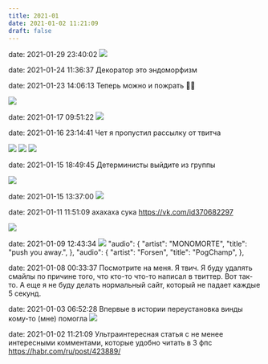 ```yaml
---
title: 2021-01
date: 2021-01-02 11:21:09
draft: false
---
```


date: 2021-01-29 23:40:02
![](/img/vk/rRz4eJBTkow.jpg)

date: 2021-01-24 11:36:37
Декоратор это эндоморфизм

date: 2021-01-23 14:06:13
Теперь можно и пожрать 👌🏻

![](/img/vk/nFvfC7nknN4.jpg)

date: 2021-01-17 09:51:22
![](/img/vk/JHbjcfeMtR8.jpg)

date: 2021-01-16 23:14:41
Чет я пропустил рассылку от твитча

![](/img/vk/Q4AmEiKGNm4.jpg)
![](/img/vk/_F-eZeCsD1Y.jpg)
![](/img/vk/Tz97Dqxdlhg.jpg)

date: 2021-01-15 18:49:45
Детерминисты выйдите из группы

![](/img/vk/8S-kLNDZK3Y.jpg)

date: 2021-01-15 13:37:00
![](/img/vk/Yr2bffimuGk.jpg)

date: 2021-01-11 11:51:09
ахахаха сука
https://vk.com/id370682297

![](/img/vk/GAke1qXhZng.jpg)

date: 2021-01-09 12:43:34
![](/img/vk/wmHDLmFEbzM.jpg)
      "audio": {
        "artist": "MONOMORTE",
        "title": "push you away.",
      },
      "audio": {
        "artist": "Forsen",
        "title": "PogChamp",
      },

date: 2021-01-08 00:33:37
Посмотрите на меня. Я твич. Я буду удалять смайлы по причине того, что кто-то что-то написал в твиттер. Вот так-то. А еще я не буду делать нормальный сайт, который не падает каждые 5 секунд.

date: 2021-01-03 06:52:28
Впервые в истории переустановка винды кому-то (мне) помогла
![](/img/vk/hQkQSSpFQWI.jpg)

date: 2021-01-02 11:21:09
Ультраинтересная статья с не менее интересными комментами, которые удобно читать в 3 фпс
https://habr.com/ru/post/423889/
